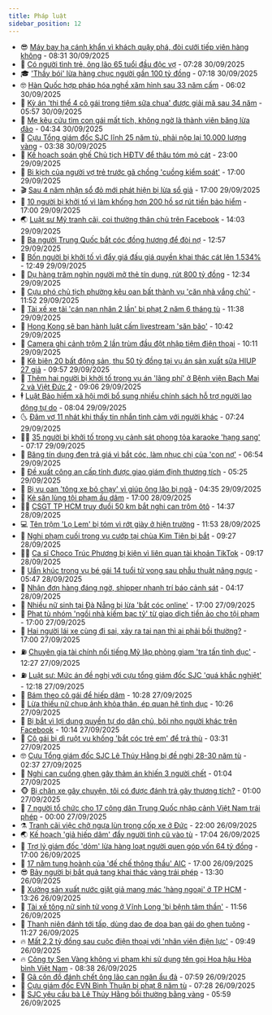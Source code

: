 ```yaml
---
title: Pháp luật
sidebar_position: 12
---
```


<!-- vnexpress-phap-luat:START -->
- 😎 [Máy bay hạ cánh khẩn vì khách quậy phá, đòi cưới tiếp viên hàng không](https://vnexpress.net/may-bay-ha-canh-khan-vi-khach-quay-pha-doi-cuoi-tiep-vien-hang-khong-4945509.html) - 08:31 30/09/2025
- 🥰 [Có người tình trẻ, ông lão 65 tuổi đầu độc vợ](https://vnexpress.net/co-nguoi-tinh-tre-ong-lao-65-tuoi-dau-doc-vo-4945468.html) - 07:28 30/09/2025
- 🎓 [&#39;Thầy bói&#39; lừa hàng chục người gần 100 tỷ đồng](https://vnexpress.net/thay-boi-lua-hang-chuc-nguoi-gan-100-ty-dong-4945458.html) - 07:18 30/09/2025
- 🤓 [Hàn Quốc hợp pháp hóa nghề xăm hình sau 33 năm cấm](https://vnexpress.net/han-quoc-hop-phap-hoa-nghe-xam-hinh-sau-33-nam-cam-4945460.html) - 06:02 30/09/2025
- 🎊 [Kỳ án &#39;thi thể 4 cô gái trong tiệm sữa chua&#39; được giải mã sau 34 năm](https://vnexpress.net/ky-an-bon-thi-the-thieu-nu-trong-tiem-sua-chua-duoc-pha-sau-34-nam-4945480.html) - 05:57 30/09/2025
- 🙉 [Mẹ kêu cứu tìm con gái mất tích, không ngờ là thành viên băng lừa đảo](https://vnexpress.net/buoc-ngoat-bat-ngo-trong-vu-co-gai-trung-quoc-mat-tich-o-ai-cap-4945416.html) - 04:34 30/09/2025
- 🤡 [Cựu Tổng giám đốc SJC lĩnh 25 năm tù, phải nộp lại 10.000 lượng vàng](https://vnexpress.net/cuu-tong-giam-doc-sjc-linh-25-nam-tu-phai-nop-lai-10-000-luong-vang-4945312.html) - 03:38 30/09/2025
- 🗽 [Kế hoạch soán ghế Chủ tịch HĐTV để thâu tóm mỏ cát](https://vnexpress.net/ke-hoach-soan-ghe-chu-tich-hdtv-de-thau-tom-mo-cat-4945220.html) - 23:00 29/09/2025
- 🌋 [Bi kịch của người vợ trẻ trước gã chồng &#39;cuồng kiểm soát&#39;](https://vnexpress.net/bi-kich-trong-mot-thang-binh-tinh-truoc-ly-hon-4945223.html) - 17:00 29/09/2025
- 🎬 [Sau 4 năm nhận sổ đỏ mới phát hiện bị lừa sổ giả](https://vnexpress.net/sau-4-nam-nhan-so-do-moi-phat-hien-bi-lua-so-gia-4945221.html) - 17:00 29/09/2025
- 💯 [10 người bị khởi tố vì làm khống hơn 200 hồ sơ rút tiền bảo hiểm](https://vnexpress.net/10-nguoi-bi-khoi-to-vi-lam-khong-hon-200-ho-so-rut-tien-bao-hiem-4945195.html) - 17:00 29/09/2025
- 🌏 [Luật sư Mỹ tranh cãi, coi thường thân chủ trên Facebook](https://vnexpress.net/luat-su-my-tranh-cai-coi-thuong-than-chu-tren-facebook-4945174.html) - 14:03 29/09/2025
- 🌊 [Ba người Trung Quốc bắt cóc đồng hương để đòi nợ](https://vnexpress.net/ba-nguoi-trung-quoc-bat-coc-dong-huong-de-doi-no-4945189.html) - 12:57 29/09/2025
- 💂 [Bốn người bị khởi tố vì đẩy giá đấu giá quyền khai thác cát lên 1.534%](https://vnexpress.net/bon-nguoi-bi-khoi-to-vi-day-gia-dau-gia-quyen-khai-thac-cat-len-1-534-4945185.html) - 12:49 29/09/2025
- 🎡 [Dụ hàng trăm nghìn người mở thẻ tín dụng, rút 800 tỷ đồng](https://vnexpress.net/du-hang-tram-nghin-nguoi-mo-the-tin-dung-rut-800-ty-dong-4945186.html) - 12:34 29/09/2025
- 🫶 [Cựu phó chủ tịch phường kêu oan bất thành vụ &#39;căn nhà vắng chủ&#39;](https://vnexpress.net/cuu-pho-chu-tich-phuong-keu-oan-bat-thanh-vu-can-nha-vang-chu-4945119.html) - 11:52 29/09/2025
- 🐲 [Tài xế xe tải &#39;cán nạn nhân 2 lần&#39; bị phạt 2 năm 6 tháng tù](https://vnexpress.net/tai-xe-xe-tai-can-nan-nhan-2-lan-bi-phat-2-nam-6-thang-tu-4945129.html) - 11:38 29/09/2025
- 🚀 [Hong Kong sẽ ban hành luật cấm livestream &#39;săn bão&#39;](https://vnexpress.net/hong-kong-se-ban-hanh-luat-cam-livestream-san-bao-4945139.html) - 10:42 29/09/2025
- 🎊 [Camera ghi cảnh trộm 2 lần trùm đầu đột nhập tiệm điện thoại](https://vnexpress.net/camera-ghi-canh-trom-2-lan-trum-dau-dot-nhap-tiem-dien-thoai-4945146.html) - 10:11 29/09/2025
- 🤗 [Kê biên 20 bất động sản, thu 50 tỷ đồng tại vụ án sản xuất sữa HIUP 27 giả](https://vnexpress.net/ke-bien-20-bat-dong-san-thu-50-ty-dong-tai-vu-an-san-xuat-sua-hiup-27-gia-4945140.html) - 09:57 29/09/2025
- 🗽 [Thêm hai người bị khởi tố trong vụ án &#39;lãng phí&#39; ở Bệnh viện Bạch Mai 2 và Việt Đức 2](https://vnexpress.net/them-hai-nguoi-bi-khoi-to-trong-vu-an-lang-phi-o-benh-vien-bach-mai-2-va-viet-duc-2-4945108.html) - 09:06 29/09/2025
- 🕴 [Luật Bảo hiểm xã hội mới bổ sung nhiều chính sách hỗ trợ người lao động tự do](https://vnexpress.net/luat-bhxh-moi-bo-sung-nhieu-chinh-sach-co-loi-cho-lao-dong-tu-do-4945024.html) - 08:04 29/09/2025
- 🌜 [Đâm vợ 11 nhát khi thấy tin nhắn tình cảm với người khác](https://vnexpress.net/dam-vo-11-nhat-khi-thay-nhan-tin-tinh-cam-voi-nguoi-khac-4945001.html) - 07:24 29/09/2025
- 🧑‍🏫 [35 người bị khởi tố trong vụ cảnh sát phong tỏa karaoke &#39;hạng sang&#39;](https://vnexpress.net/35-nguoi-bi-khoi-to-trong-vu-canh-sat-phong-toa-karaoke-hang-sang-4945006.html) - 07:17 29/09/2025
- 🦩 [Băng tín dụng đen trả giá vì bắt cóc, làm nhục chị của &#39;con nợ&#39;](https://vnexpress.net/bang-tin-dung-den-tra-gia-vi-bat-coc-lam-nhuc-chi-cua-con-no-4945005.html) - 06:54 29/09/2025
- 💼 [Đề xuất công an cấp tỉnh được giao giám định thương tích](https://vnexpress.net/de-xuat-cong-an-cap-tinh-duoc-giao-giam-dinh-thuong-tich-4944929.html) - 05:25 29/09/2025
- 💫 [Bị vu oan &#39;tông xe bỏ chạy&#39; vì giúp ông lão bị ngã](https://vnexpress.net/bi-vu-oan-tong-xe-bo-chay-vi-giup-ong-lao-bi-nga-4944933.html) - 04:35 29/09/2025
- 🦅 [Kẻ săn lùng tội phạm ấu dâm](https://vnexpress.net/ke-san-lung-toi-pham-au-dam-4944696.html) - 17:00 28/09/2025
- 🧑‍💻 [CSGT TP HCM truy đuổi 50 km bắt nghi can trộm ôtô](https://vnexpress.net/csgt-tp-hcm-truy-duoi-50-km-bat-nghi-can-trom-oto-4944721.html) - 14:37 28/09/2025
- 💻 [Tên trộm &#39;Lọ Lem&#39; bị tóm vì rớt giày ở hiện trường](https://vnexpress.net/ten-trom-lo-lem-bi-tom-vi-rot-giay-o-hien-truong-4944689.html) - 11:53 28/09/2025
- 🤠 [Nghi phạm cuối trong vụ cướp tại chùa Kim Tiên bị bắt](https://vnexpress.net/nghi-pham-cuoi-trong-vu-cuop-tai-chua-kim-tien-bi-bat-4944662.html) - 09:27 28/09/2025
- 🧑‍🏫 [Ca sĩ Choco Trúc Phương bị kiện vì liên quan tài khoản TikTok](https://vnexpress.net/ca-si-choco-truc-phuong-bi-kien-vi-lien-quan-tai-khoan-tiktok-4944643.html) - 09:17 28/09/2025
- 🌈 [Uẩn khúc trong vụ bé gái 14 tuổi tử vong sau phẫu thuật nâng ngực](https://vnexpress.net/uan-khuc-trong-vu-be-gai-14-tuoi-tu-vong-sau-phau-thuat-nang-nguc-4944609.html) - 05:47 28/09/2025
- 🌮 [Nhận đơn hàng đáng ngờ, shipper nhanh trí báo cảnh sát](https://vnexpress.net/nhan-don-hang-dang-ngo-shipper-nhanh-tri-bao-canh-sat-4944600.html) - 04:17 28/09/2025
- 🐲 [Nhiều nữ sinh tại Đà Nẵng bị lừa &#39;bắt cóc online&#39;](https://vnexpress.net/nu-sinh-mat-hon-nua-ty-dong-khi-bi-bat-coc-online-4944509.html) - 17:00 27/09/2025
- 🧰 [Phạt tù nhóm &#39;ngồi nhà kiếm bạc tỷ&#39; từ giao dịch tiền ảo cho tội phạm](https://vnexpress.net/phat-tu-nhom-ngoi-nha-kiem-bac-ty-tu-giao-dich-tien-ao-cho-toi-pham-4944358.html) - 17:00 27/09/2025
- 💄 [Hai người lái xe cùng đi sai, xảy ra tai nạn thì ai phải bồi thường?](https://vnexpress.net/hai-xe-cung-di-sai-xay-ra-tai-nan-ai-phai-boi-thuong-4941949.html) - 17:00 27/09/2025
- ⛽️ [Chuyên gia tài chính nổi tiếng Mỹ lập phòng giam &#39;tra tấn tình dục&#39;](https://vnexpress.net/chuyen-gia-tai-chinh-noi-tieng-lam-phong-giam-tinh-duc-tra-tan-phu-nu-4944481.html) - 12:27 27/09/2025
- ⛽️ [Luật sư: Mức án đề nghị với cựu tổng giám đốc SJC &#39;quá khắc nghiệt&#39;](https://vnexpress.net/luat-su-muc-an-de-nghi-voi-cuu-tong-giam-doc-sjc-qua-khac-nghiet-4944452.html) - 12:18 27/09/2025
- 💂 [Bám theo cô gái để hiếp dâm](https://vnexpress.net/bam-theo-co-gai-de-hiep-dam-4944454.html) - 10:28 27/09/2025
- 🤔 [Lừa thiếu nữ chụp ảnh khỏa thân, ép quan hệ tình dục](https://vnexpress.net/lua-thieu-nu-chup-anh-khoa-than-ep-quan-he-tinh-duc-4944446.html) - 10:26 27/09/2025
- 🧐 [Bị bắt vì lợi dụng quyền tự do dân chủ, bôi nhọ người khác trên Facebook](https://vnexpress.net/bi-bat-vi-chia-se-thong-tin-sai-su-that-tren-facebook-4944447.html) - 10:14 27/09/2025
- 🎃 [Cô gái bị dì ruột vu khống &#39;bắt cóc trẻ em&#39; để trả thù](https://vnexpress.net/co-gai-bi-di-ruot-vu-khong-bat-coc-tre-em-de-tra-thu-4944314.html) - 03:31 27/09/2025
- 🤓 [Cựu Tổng giám đốc SJC Lê Thúy Hằng bị đề nghị 28-30 năm tù](https://vnexpress.net/cuu-tong-giam-doc-sjc-le-thuy-hang-bi-de-nghi-28-30-nam-tu-4944286.html) - 02:37 27/09/2025
- 💃 [Nghi can cuồng ghen gây thảm án khiến 3 người chết](https://vnexpress.net/nghi-can-cuong-ghen-gay-tham-an-khien-3-nguoi-chet-4944257.html) - 01:04 27/09/2025
- 🐵 [Bị chặn xe gây chuyện, tôi có được đánh trả gây thương tích?](https://vnexpress.net/bi-chan-xe-gay-chuyen-toi-co-duoc-danh-tra-gay-thuong-tich-4943013.html) - 01:00 27/09/2025
- 🤖 [7 người tổ chức cho 17 công dân Trung Quốc nhập cảnh Việt Nam trái phép](https://vnexpress.net/7-nguoi-to-chuc-cho-17-cong-dan-trung-quoc-nhap-canh-viet-nam-trai-phep-4944204.html) - 00:00 27/09/2025
- ⚗️ [Tranh cãi việc chở ngựa lùn trong cốp xe ở Đức](https://vnexpress.net/tranh-cai-viec-cho-ngua-lun-trong-cop-xe-o-duc-4943999.html) - 22:00 26/09/2025
- 🌏 [Kế hoạch &#39;giả hiếp dâm&#39; đẩy người tình cũ vào tù](https://vnexpress.net/ke-hoach-gia-hiep-dam-tinh-vi-day-tinh-cu-vao-tu-4944173.html) - 17:04 26/09/2025
- 🦆 [Trợ lý giám đốc &#39;dỏm&#39; lừa hàng loạt người quen góp vốn 64 tỷ đồng](https://vnexpress.net/tro-ly-giam-doc-dom-lua-hang-loat-nguoi-quen-gop-von-64-ty-dong-4944136.html) - 17:00 26/09/2025
- 🐎 [17 năm tung hoành của &#39;đế chế thông thầu&#39; AIC](https://vnexpress.net/17-nam-tung-hoanh-cua-de-che-thong-thau-aic-4944111.html) - 17:00 26/09/2025
- 😎 [Bảy người bị bắt quả tang khai thác vàng trái phép](https://vnexpress.net/bay-nguoi-bi-bat-qua-tang-khai-thac-vang-trai-phep-4944180.html) - 13:30 26/09/2025
- 💪 [Xưởng sản xuất nước giặt giả mang mác &#39;hàng ngoại&#39; ở TP HCM](https://vnexpress.net/xuong-san-xuat-nuoc-giat-gia-mang-mac-hang-ngoai-o-tp-hcm-4944190.html) - 13:26 26/09/2025
- 🤡 [Tài xế tông nữ sinh tử vong ở Vĩnh Long &#39;bị bệnh tâm thần&#39;](https://vnexpress.net/tai-xe-tong-nu-sinh-tu-vong-o-vinh-long-bi-benh-tam-than-4944175.html) - 11:56 26/09/2025
- 🌁 [Thanh niên đánh tới tấp, dùng dao đe dọa bạn gái do ghen tuông](https://vnexpress.net/thanh-nien-danh-toi-tap-dung-dao-de-doa-ban-gai-do-ghen-tuong-4944170.html) - 11:27 26/09/2025
- 🔥 [Mất 2,2 tỷ đồng sau cuộc điện thoại với &#39;nhân viên điện lực&#39;](https://vnexpress.net/mat-2-2-ty-dong-sau-cuoc-dien-thoai-voi-nhan-vien-dien-luc-4944027.html) - 09:49 26/09/2025
- 🔥 [Công ty Sen Vàng không vi phạm khi sử dụng tên gọi Hoa hậu Hòa bình Việt Nam](https://vnexpress.net/cong-ty-sen-vang-khong-vi-pham-khi-su-dung-ten-goi-hoa-hau-hoa-binh-viet-nam-4944059.html) - 08:38 26/09/2025
- 👺 [Gã côn đồ đánh chết ông lão can ngăn ẩu đả](https://vnexpress.net/ga-con-do-danh-chet-ong-lao-can-ngan-au-da-4944033.html) - 07:59 26/09/2025
- 🎊 [Cựu giám đốc EVN Bình Thuận bị phạt 8 năm tù](https://vnexpress.net/cuu-giam-doc-evn-binh-thuan-bi-phat-8-nam-tu-4943998.html) - 07:28 26/09/2025
- 🎊 [SJC yêu cầu bà Lê Thúy Hằng bồi thường bằng vàng](https://vnexpress.net/sjc-yeu-cau-ba-le-thuy-hang-boi-thuong-bang-vang-4943995.html) - 05:59 26/09/2025<!-- vnexpress-phap-luat:END -->
